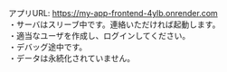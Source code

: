 アプリURL: https://my-app-frontend-4ylb.onrender.com  
・サーバはスリーブ中です。連絡いただければ起動します。  
・適当なユーザを作成し、ログインしてください。  
・デバッグ途中です。  
・データは永続化されていません。  
